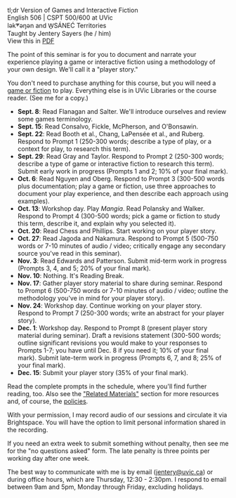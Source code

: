 tl;dr Version of Games and Interactive Fiction       
English 506 | CSPT 500/600 at UVic    
lək̓ʷəŋən and W̱SÁNEĆ Territories      
Taught by Jentery Sayers (he / him)   
View this in [PDF](guide.pdf)

The point of this seminar is for you to document and narrate your experience playing a game or interactive fiction using a methodology of your own design. We'll call it a "player story."

You don't need to purchase anything for this course, but you will need a [game or fiction](games.html) to play. Everything else is in UVic Libraries or the course reader. (See me for a copy.)

* **Sept. 8**: Read Flanagan and Salter. We'll introduce ourselves and review some games terminology. 
* **Sept. 15**: Read Consalvo, Fickle, McPherson, and O'Bonsawin. 
* **Sept. 22**: Read Booth et al., Chang, LaPensée et al., and Ruberg. Respond to Prompt 1 (250-300 words; describe a type of play, or a context for play, to research this term). 
* **Sept. 29**: Read Gray and Taylor. Respond to Prompt 2 (250-300 words; describe a type of game or interactive fiction to research this term). Submit early work in progress (Prompts 1 and 2; 10% of your final mark).
* **Oct. 6**: Read Nguyen and Oberg. Respond to Prompt 3 (300-500 words plus documentation; play a game or fiction, use three approaches to document your play experience, and then describe each approach using examples). 
* **Oct. 13**: Workshop day. Play *Mangia*. Read Polansky and Walker. Respond to Prompt 4 (300-500 words; pick a game or fiction to study this term, describe it, and explain why you selected it). 
* **Oct. 20**: Read Chess and Phillips. Start working on your player story. 
* **Oct. 27**: Read Jagoda and Nakamura. Respond to Prompt 5 (500-750 words or 7-10 minutes of audio / video; critically engage any secondary source you've read in this seminar). 
* **Nov. 3**: Read Edwards and Patterson. Submit mid-term work in progress (Prompts 3, 4, and 5; 20% of your final mark).
* **Nov. 10**: Nothing. It's Reading Break. 
* **Nov. 17**: Gather player story material to share during seminar. Respond to Prompt 6 (500-750 words or 7-10 minutes of audio / video; outline the methodology you've in mind for your player story). 
* **Nov. 24**: Workshop day. Continue working on your player story. Respond to Prompt 7 (250-300 words; write an abstract for your player story). 
* **Dec. 1**: Workshop day. Respond to Prompt 8 (present player story material during seminar). Draft a revisions statement (300-500 words; outline significant revisions you would make to your responses to Prompts 1-7; you have until Dec. 8 if you need it; 10% of your final mark). Submit late-term work in progress (Prompts 6, 7, and 8; 25% of your final mark). 
* **Dec. 15**: Submit your player story (35% of your final mark).  

Read the complete prompts in the schedule, where you'll find further reading, too. Also see the ["Related Materials"](index.html#related-materials) section for more resources and, of course, the [policies](index.html#policies).

With your permission, I may record audio of our sessions and circulate it via Brightspace. You will have the option to limit personal information shared in the recording.

If you need an extra week to submit something without penalty, then see me for the "no questions asked" form. The late penalty is three points per working day after one week. 

The best way to communicate with me is by email ([jentery@uvic.ca](mailto:jentery@uvic.ca)) or during office hours, which are Thursday, 12:30 - 2:30pm. I respond to email between 9am and 5pm, Monday through Friday, excluding holidays. 